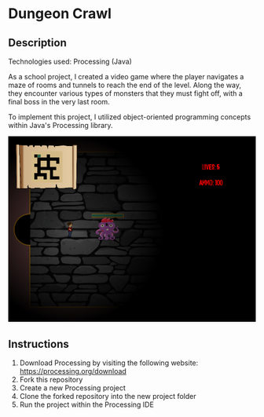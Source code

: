 # Dungeon Crawl

## Description

Technologies used: Processing (Java)

As a school project, I created a video game where the player navigates a maze of rooms and tunnels to reach the end of the level. Along the way, they encounter various types of monsters that they must fight off, with a final boss in the very last room.

To implement this project, I utilized object-oriented programming concepts within Java's Processing library.

![Dungeon Crawl](/images/dungeon_crawl.png)

## Instructions
1. Download Processing by visiting the following website: https://processing.org/download
2. Fork this repository
3. Create a new Processing project
4. Clone the forked repository into the new project folder
5. Run the project within the Processing IDE 
